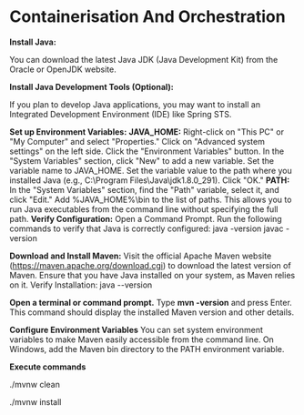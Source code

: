 # Containerisation And Orchestration

**Install Java:**

You can download the latest Java JDK (Java Development Kit) from the Oracle or OpenJDK website.

**Install Java Development Tools (Optional):**

If you plan to develop Java applications, you may want to install an Integrated Development Environment (IDE) like Spring STS.

**Set up Environment Variables:**
**JAVA_HOME:**
Right-click on "This PC" or "My Computer" and select "Properties."
Click on "Advanced system settings" on the left side.
Click the "Environment Variables" button.
In the "System Variables" section, click "New" to add a new variable.
Set the variable name to JAVA_HOME.
Set the variable value to the path where you installed Java (e.g., C:\Program Files\Java\jdk1.8.0_291).
Click "OK."
**PATH:**
In the "System Variables" section, find the "Path" variable, select it, and click "Edit."
Add %JAVA_HOME%\bin to the list of paths. This allows you to run Java executables from the command line without specifying the full path.
**Verify Configuration:**
Open a Command Prompt.
Run the following commands to verify that Java is correctly configured:
java -version
javac -version


**Download and Install Maven:**
Visit the official Apache Maven website (https://maven.apache.org/download.cgi) to download the latest version of Maven.
Ensure that you have Java installed on your system, as Maven relies on it.
Verify Installation: java --version

**Open a terminal or command prompt.**
Type **mvn -version** and press Enter. This command should display the installed Maven version and other details.

**Configure Environment Variables**
You can set system environment variables to make Maven easily accessible from the command line.
On Windows, add the Maven bin directory to the PATH environment variable.

**Execute commands**

./mvnw clean

./mvnw install
